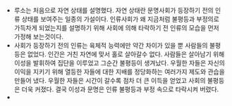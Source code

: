 - 루소는 처음으로 자연 상태를 설명했다. 자연 상태란 문명사회가 등장하기 전의 인류 상태를 보여주는 일종의 가설이다. 인류사회가 왜 지금처럼 불평등과 부정의로 가득차게 되었는지를 설명하기 위해 사회에 의해 타락하기 전 인류의 모습을 먼저 가정해 보는것이다.
- 사회가 등장하기 전의 인류는 육체적 능력에만 약간 차이가 있을 뿐 사람들의 불평등은 없었다. 인간은 거친 자연에 맞서 홀로 살아갈수 없다. 사람들은 살아남기 위해 이성을 발휘하여 집단을 이루었고 그순간 불평등이 생겨났다. 우월한 자들은 자신의 이익을 지키기 위해 열등한 자들에 대한 지배를 정당화하는 여러가지 제도와 관습을 만들어 냈다. 우월한 자들은 시간이 갈수록 점차 더 큰 이득을 얻었고 사회의 불평등은 더욱 커졌다. 결국 이성과 문명은 인류 불평등과 부정 속으로 타락시켜 버렸다.
- 
